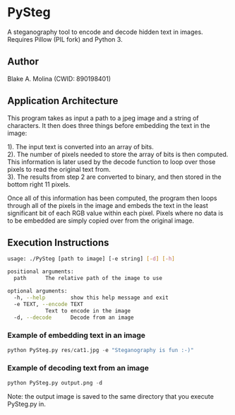 # PySteg
A steganography tool to encode and decode hidden text in images. Requires Pillow (PIL fork) and Python 3.

## Author
Blake A. Molina (CWID: 890198401)

## Application Architecture
This program takes as input a path to a jpeg image and a string of characters. It then does three things before embedding the text in the image:

1). The input text is converted into an array of bits.  
2). The number of pixels needed to store the array of bits is then computed. This information is later used by the decode function to loop over those pixels to read the original text from.  
3). The results from step 2 are converted to binary, and then stored in the bottom right 11 pixels.

Once all of this information has been computed, the program then loops through all of the pixels in the image and embeds the text in the least significant bit of each RGB value within each pixel. Pixels where no data is to be embedded are simply copied over from the original image.
 
## Execution Instructions
```bash
usage: ./PySteg [path to image] [-e string] [-d] [-h]

positional arguments:
  path 		The relative path of the image to use

optional arguments:
  -h, --help		show this help message and exit
  -e TEXT, --encode TEXT
			Text to encode in the image
  -d, --decode		Decode from an image
```

### Example of embedding text in an image
```python
python PySteg.py res/cat1.jpg -e "Steganography is fun :-)"
```
### Example of decoding text from an image
```python
python PySteg.py output.png -d
```

Note: the output image is saved to the same directory that you execute PySteg.py in.

